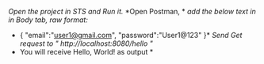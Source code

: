 *Open the project in STS and Run it.*
*Open Postman, *
*add the below text in in Body tab, raw format:*
 * {
    "email":"user1@gmail.com",
    "password":"User1@123"
}*
*Send Get request to " http://localhost:8080/hello "*
* You will receive Hello, World! as output *
